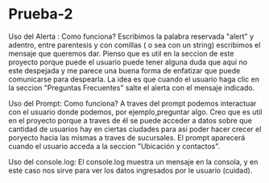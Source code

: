 # Prueba-2
Uso del Alerta :
Como funciona? Escribimos la palabra reservada "alert" y adentro, entre parentesis y con comillas ( o sea con un string) escribimos el mensaje que queremos dar.
Pienso que es util en la seccion de este proyecto porque puede el usuario puede tener alguna duda que aqui no este despejada y me parece una buena forma de enfatizar que puede comunicarse para despearla.
La idea es que cuando el usuario haga clic en la seccion "Preguntas Frecuentes" salte el alerta con el mensaje indicado.

Uso del Prompt:
 Como funciona? A traves del prompt podemos interactuar con el usuario donde podemos, por ejemplo,preguntar algo.
 Creo que es util en el proyecto porque  a traves de él se puede acceder a datos sobre que cantidad de usuarios hay en ciertas ciudades para asi poder hacer crecer el poryecto hacia las mismas a traves de sucursales.
 El prompt aparecerá cuando el usuario acceda a la seccion "Ubicación y contactos".

 Uso del console.log:
  El console.log muestra un mensaje en la consola, y en este caso nos sirve para ver los datos ingresados por le usuario (cuidad).
